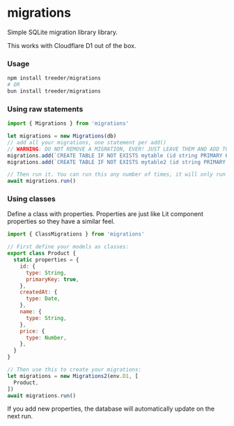 # migrations

Simple SQLite migration library library. 

This works with Cloudflare D1 out of the box. 

### Usage

```sh
npm install treeder/migrations
# OR
bun install treeder/migrations
```

### Using raw statements

```js
import { Migrations } from 'migrations'

let migrations = new Migrations(db) 
// add all your migrations, one statement per add()
// WARNING: DO NOT REMOVE A MIGRATION, EVER! JUST LEAVE THEM AND ADD TO THE LIST
migrations.add(`CREATE TABLE IF NOT EXISTS mytable (id string PRIMARY KEY, createdAt text)`)
migrations.add(`CREATE TABLE IF NOT EXISTS mytable2 (id string PRIMARY KEY, createdAt text)`)

// Then run it. You can run this any number of times, it will only run each migration once.
await migrations.run()
```

### Using classes

Define a class with properties. Properties are just like Lit component properties so they have a similar feel.

```js
import { ClassMigrations } from 'migrations'

// First define your models as classes:
export class Product {
  static properties = {
    id: {
      type: String,
      primaryKey: true,
    },
    createdAt: {
      type: Date,
    },
    name: {
      type: String,
    },
    price: {
      type: Number,
    },
  }
}

// Then use this to create your migrations:
let migrations = new Migrations2(env.D1, [
  Product,
])
await migrations.run()
```

If you add new properties, the database will automatically update on the next run.
